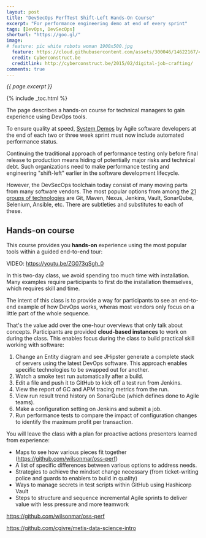 ```yaml
---
layout: post
title: "DevSecOps PerfTest Shift-Left Hands-On Course"
excerpt: "For performance engineering demo at end of every sprint"
tags: [DevOps, DevSecOps]
shorturl: "https://goo.gl/"
image:
# feature: pic white robots woman 1900x500.jpg
  feature: https://cloud.githubusercontent.com/assets/300046/14622167/45abd918-0585-11e6-8537-a58e0b55e3ec.jpg
  credit: Cyberconstruct.be
  creditlink: http://cyberconstruct.be/2015/02/digital-job-crafting/
comments: true
---
```

<i>{{ page.excerpt }}</i>

{% include _toc.html %}

The page describes a hands-on course for technical managers to gain experience using DevOps tools.

To ensure quality at speed, <a target="_blank" href="http://www.scaledagileframework.com/system-demo/">System Demos</a> by Agile software developers at the end of each two or three week sprint
must now include automated performance status.

Continuing the traditional approach of performance testing only before final release to production
means hiding of potentially major risks and technical debt.
Such organizations need to make performance testing and engineering "shift-left" earlier in the software development lifecycle.

However, the DevSecOps toolchain today consist of many moving parts from many software vendors. The most popular options from among the <a target="_blank" href="https://wilsonmar.github.io/ci-cd">21 groups of technologies</a> are Git, Maven, Nexus, Jenkins, Vault, SonarQube, Selenium, Ansible, etc. There are subtleties and substitutes to each of these.

## Hands-on course

This course provides you <strong>hands-on</strong> experience using the most popular tools within a guided end-to-end tour:

   <amp-youtube data-videoid="ZG073qSgh_0" layout="responsive" width="480" height="270"></amp-youtube>
   VIDEO: https://youtu.be/ZG073qSgh_0

In this two-day class, we avoid spending too much time with installation. Many examples require participants to first do the installation themselves, which requires skill and time.

The intent of this class is to provide a way for participants to see an end-to-end example of how DevOps works, wheras most vendors only focus on a little part of the whole sequence.

That's the value add over the one-hour overviews that only talk about concepts. Participants are provided <strong>cloud-based instances</strong> to work on during the class. This enables focus during the class to build practical skill working with software:

1. Change an Entity diagram and see JHipster generate a complete stack of servers using the latest DevOps software. This approach enables specific technologies to be swapped out for another.
2. Watch a smoke test run automatically after a build.
3. Edit a file and push it to GitHub to kick off a test run from Jenkins.
4. View the report of GC and APM tracing metrics from the run.
5. View run result trend history on SonarQube (which defines done to Agile teams).
6. Make a configuration setting on Jenkins and submit a job.
7. Run performance tests to compare the impact of configuration changes to identify the maximum profit per transaction.

You will leave the class with a plan for proactive actions presenters learned from experience:

- Maps to see how various pieces fit together (https://github.com/wilsonmar/oss-perf)
- A list of specific differences between various options to address needs.
- Strategies to achieve the mindset change necessary (from ticket-writing police and guards to enablers to build in quality)
- Ways to manage secrets in test scripts within GitHub using Hashicorp Vault
- Steps to structure and sequence incremental Agile sprints to deliver value with less pressure and more teamwork


https://github.com/wilsonmar/oss-perf

https://github.com/cgivre/metis-data-science-intro

